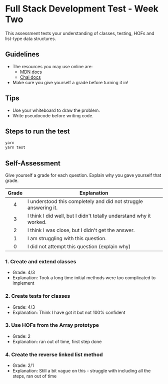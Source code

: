 # Full Stack Development Test - Week Two

This assessment tests your understanding of classes, testing, HOFs and list-type data structures.

## Guidelines

- The resources you may use online are:
  - [MDN docs](https://developer.mozilla.org/en-US/)
  - [Chai docs](https://www.chaijs.com/api/)
- Make sure you give yourself a grade before turning it in!

## Tips

- Use your whiteboard to draw the problem.
- Write pseudocode before writing code.

## Steps to run the test

```bash
yarn
yarn test
```

## Self-Assessment

Give yourself a grade for each question. Explain why you gave yourself that grade.

| Grade | Explanation                                                        |
| :---: | ------------------------------------------------------------------ |
|   4   | I understood this completely and did not struggle answering it.    |
|   3   | I think I did well, but I didn't totally understand why it worked. |
|   2   | I think I was close, but I didn't get the answer.                  |
|   1   | I am struggling with this question.                                |
|   0   | I did not attempt this question (explain why)                      |

### 1. Create and extend classes

- Grade: 4/3
- Explanation: Took a long time initial methods were too complicated to implement

### 2. Create tests for classes

- Grade: 4/3
- Explanation: Think I have got it but not 100% confident

### 3. Use HOFs from the Array prototype

- Grade: 2
- Explanation: ran out of time, first step done

### 4. Create the reverse linked list method

- Grade: 2/1
- Explanation: Still a bit vague on this - struggle with including all the steps, ran out of time
